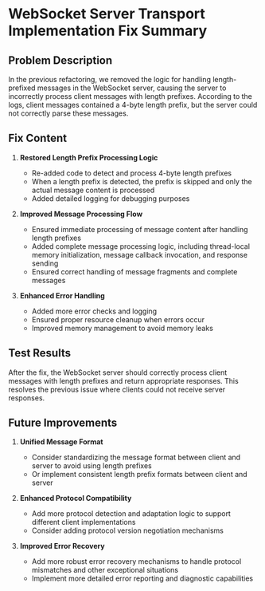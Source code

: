 # WebSocket Server Transport Implementation Fix Summary

## Problem Description

In the previous refactoring, we removed the logic for handling length-prefixed messages in the WebSocket server, causing the server to incorrectly process client messages with length prefixes. According to the logs, client messages contained a 4-byte length prefix, but the server could not correctly parse these messages.

## Fix Content

1. **Restored Length Prefix Processing Logic**
   - Re-added code to detect and process 4-byte length prefixes
   - When a length prefix is detected, the prefix is skipped and only the actual message content is processed
   - Added detailed logging for debugging purposes

2. **Improved Message Processing Flow**
   - Ensured immediate processing of message content after handling length prefixes
   - Added complete message processing logic, including thread-local memory initialization, message callback invocation, and response sending
   - Ensured correct handling of message fragments and complete messages

3. **Enhanced Error Handling**
   - Added more error checks and logging
   - Ensured proper resource cleanup when errors occur
   - Improved memory management to avoid memory leaks

## Test Results

After the fix, the WebSocket server should correctly process client messages with length prefixes and return appropriate responses. This resolves the previous issue where clients could not receive server responses.

## Future Improvements

1. **Unified Message Format**
   - Consider standardizing the message format between client and server to avoid using length prefixes
   - Or implement consistent length prefix formats between client and server

2. **Enhanced Protocol Compatibility**
   - Add more protocol detection and adaptation logic to support different client implementations
   - Consider adding protocol version negotiation mechanisms

3. **Improved Error Recovery**
   - Add more robust error recovery mechanisms to handle protocol mismatches and other exceptional situations
   - Implement more detailed error reporting and diagnostic capabilities
